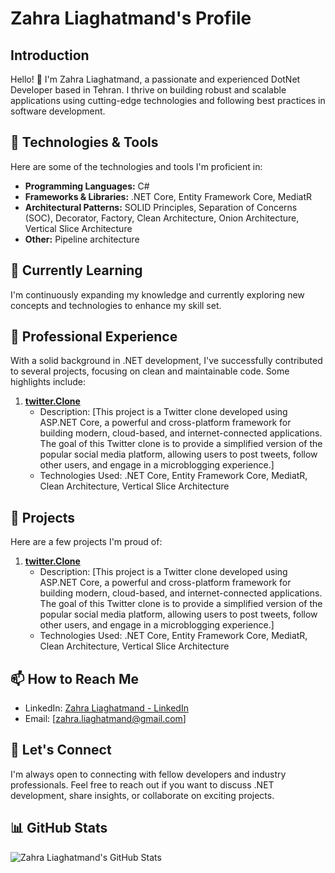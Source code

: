 # Zahra Liaghatmand's Profile

## Introduction

Hello! 👋 I'm Zahra Liaghatmand, a passionate and experienced DotNet Developer based in Tehran. I thrive on building robust and scalable applications using cutting-edge technologies and following best practices in software development.

## 🔧 Technologies & Tools

Here are some of the technologies and tools I'm proficient in:

- **Programming Languages:** C#
- **Frameworks & Libraries:** .NET Core, Entity Framework Core, MediatR
- **Architectural Patterns:** SOLID Principles, Separation of Concerns (SOC), Decorator, Factory, Clean Architecture, Onion Architecture, Vertical Slice Architecture
- **Other:** Pipeline architecture

## 🌱 Currently Learning

I'm continuously expanding my knowledge and currently exploring new concepts and technologies to enhance my skill set.

## 💼 Professional Experience

With a solid background in .NET development, I've successfully contributed to several projects, focusing on clean and maintainable code. Some highlights include:

1. **[twitter.Clone](https://github.com/devblogs-ir/Twitter.Clone)**
   - Description: [This project is a Twitter clone developed using ASP.NET Core, a powerful and cross-platform framework for building modern, cloud-based, and internet-connected applications. The goal of this Twitter clone is to provide a simplified version of the popular social media platform, allowing users to post tweets, follow other users, and engage in a microblogging experience.]
   - Technologies Used: .NET Core, Entity Framework Core, MediatR, Clean Architecture, Vertical Slice Architecture


## 🚀 Projects

Here are a few projects I'm proud of:

1. **[twitter.Clone](https://github.com/devblogs-ir/Twitter.Clone)**
   - Description: [This project is a Twitter clone developed using ASP.NET Core, a powerful and cross-platform framework for building modern, cloud-based, and internet-connected applications. The goal of this Twitter clone is to provide a simplified version of the popular social media platform, allowing users to post tweets, follow other users, and engage in a microblogging experience.]
   - Technologies Used: .NET Core, Entity Framework Core, MediatR, Clean Architecture, Vertical Slice Architecture


## 📫 How to Reach Me

- LinkedIn: [Zahra Liaghatmand - LinkedIn](https://www.linkedin.com/in/zahra-liaghatmand/)
- Email: [zahra.liaghatmand@gmail.com]

## 🤝 Let's Connect

I'm always open to connecting with fellow developers and industry professionals. Feel free to reach out if you want to discuss .NET development, share insights, or collaborate on exciting projects.

## 📊 GitHub Stats

![Zahra Liaghatmand's GitHub Stats](https://github-readme-stats.vercel.app/api?username=liaghatmand&show_icons=true&count_private=true)
